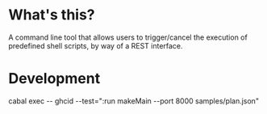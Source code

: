 What's this?
============

A command line tool that allows users to trigger/cancel the execution of predefined shell scripts, by way of a REST interface. 

Development
===========

cabal exec -- ghcid --test=":run makeMain --port 8000 samples/plan.json"
